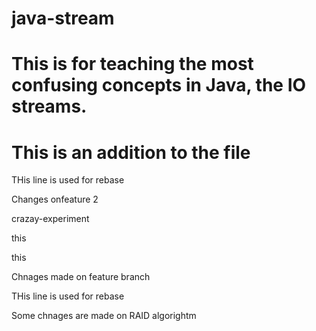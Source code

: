 # java-stream
# This is for teaching the most confusing concepts in Java, the IO streams.

This is an addition to the file
=======


THis line is used for rebase














Changes onfeature 2


crazay-experiment




this


this


Chnages made on feature branch

THis line is used for rebase

Some chnages are made on RAID algorightm
